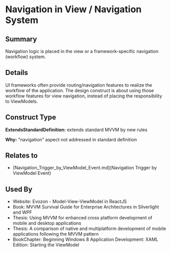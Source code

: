 # Navigation in View / Navigation System

## Summary
Navigation logic is placed in the view or a framework-specific navigation (workflow) system.

## Details
UI frameworks often provide routing/navigation features to realize the workflow of the application. The design construct is about using those workflow features for view navigation, instead of placing the responsibility to ViewModels.


## Construct Type

**ExtendsStandardDefinition:** extends standard MVVM by new rules

**Why:** "navigation" aspect not addressed in standard definition



## Relates to

* [Navigation_Trigger_by_ViewModel_Event.md](Navigation Trigger by ViewModel Event)

## Used By
* Website: Evozon - Model-View-ViewModel in ReactJS
* Book: MVVM Survival Guide for Enterprise Architectures in Silverlight and WPF
* Thesis: Using MVVM for enhanced cross platform development of mobile and desktop applications
* Thesis: A comparison of native and multiplatform development of mobile applications following the MVVM pattern
* BookChapter: Beginning Windows 8 Application Development: XAML Edition: Starting the ViewModel

